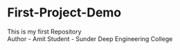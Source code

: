 # First-Project-Demo
This is my first Repository
<br>
Author - Amit 
Student - Sunder Deep Engineering College
